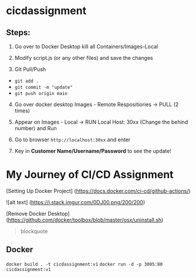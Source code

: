# cicdassignment

## Steps:
1. Go over to Docker Desktop kill all Containers/Images-Local

2. Modify script.js (or any other files) and save the changes

3. Git Pull/Push
  - `git add .` 
  - `git commit -m "update"` 
  - `git push origin main`

4. Go over docker desktop Images - Remote Respositiories -> PULL (2 times)

5. Appear on Images - Local -> RUN Local Host: 30xx (Change the behind number) and Run

6. Go to browser `http://localhost:30xx` and enter

7. Key in **Customer Name/Username/Password** to see the update!
  
# My Journey of CI/CD Assignment

[Setting Up Docker Project] (https://docs.docker.com/ci-cd/github-actions/)

![alt text] (https://i.stack.imgur.com/0DJ00.png/200/200)

[Remove Docker Desktop] (https://github.com/docker/toolbox/blob/master/osx/uninstall.sh)



> blockquote

## Docker 
`docker build . -t cicdassignment:v1`
`docker run -d -p 3005:80 cicdassignment:v1`


